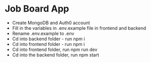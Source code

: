 # Job Board App 

- Create MongoDB and Auth0 account
- Fill in the variables in .env.example file in frontend and backend 
- Rename .env.example to .env 
- Cd into backend folder - run npm i 
- Cd into frontend folder - run npm i 
- Cd into frontend folder, run npm run dev 
- Cd into the backend folder, run npm start 

